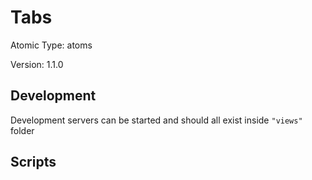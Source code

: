 # Tabs

Atomic Type: atoms

Version: 1.1.0

## Development

Development servers can be started and should all exist inside `"views"` folder

## Scripts
